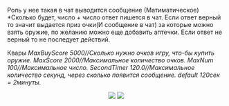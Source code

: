 Роль у нее такая в чат выводится сообщение (Матиматическое) *Сколько будет, число + число ответ пишется в чат.
Если ответ верный то значит выдается приз очки(И сообщение в чат) за которые можно взять оружие, по желанию можно еще добавить аптечки.
Если ответ не верный то не последует действий.

Квары
*MaxBuyScore 5000//Сколько нужно очков игру, что-бы купить оружие.
MaxScore 2000//Максимальное количество очков.
MaxNum 100//Максимальное число.
SecondTimer 120.0//Максимальное количество секунд, через сколько появится сообщение. default 120сек = 2минуты.*

<p align="center">
  <img src="https://i.imgur.com/6Ff5UMC.jpeg">
   <img src="https://i.imgur.com/1N9jSjJ.jpeg">
</p>
